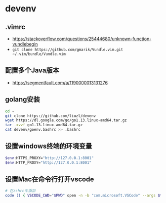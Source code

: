 # devenv

## .vimrc

* https://stackoverflow.com/questions/25444680/unknown-function-vundlebegin
* `git clone https://github.com/gmarik/Vundle.vim.git ~/.vim/bundle/Vundle.vim`

## 配置多个Java版本

* https://segmentfault.com/a/1190000013131276

## golang安装

```sh
cd ~
git clone https://github.com/liuzl/devenv
wget https://dl.google.com/go/go1.13.linux-amd64.tar.gz
tar -xvzf go1.13.linux-amd64.tar.gz
cat devenv/goenv.bashrc >> .bashrc
```

## 设置windows终端的环境变量
```sh
$env:HTTPS_PROXY="http://127.0.0.1:8001"
$env:HTTP_PROXY="http://127.0.0.1:8001"
```

## 设置Mac在命令行打开vscode
```sh
# 在zshrc中添加
code () { VSCODE_CWD="$PWD" open -n -b "com.microsoft.VSCode" --args $* ;}
```
